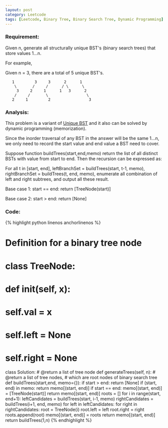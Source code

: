 ```yaml
---
layout: post
category: Leetcode
tags: [Leetcode, Binary Tree, Binary Search Tree, Dynamic Programming]
---
```

### Requirement:
Given n, generate all structurally unique BST's (binary search trees) that store values 1...n.

For example,

Given n = 3, there are a total of 5 unique BST's.

       1         3     3      2      1
        \       /     /      / \      \
         3     2     1      1   3      2
        /     /       \                 \
       2     1         2                 3

### Analysis:
This problem is a variant of [Unique BST](/leetcode/2014/06/15/Leetcode-Unique-Binary-Search-Trees-\(Python\)) and it also can be solved by dynamic programming (memorization).

Since the inorder traversal of any BST in the answer will be the same 1...n, we only need to record the start value and end value a BST need to cover. 

Suppose function buildTrees(start,end,memo) return the list of all distinct BSTs with value from start to end. Then the recursion can be expressed as:

For all t in [start, end], leftBranchSet = buildTrees(start, t-1, memo), rightBranchSet = buildTrees(t, end, memo), enumerate all combination of left and right subtrees, and output all these result.

Base case 1: start == end: return [TreeNode(start)]

Base case 2: start > end: return [None]

### Code:
{% highlight python  linenos anchorlinenos %}
# Definition for a  binary tree node
# class TreeNode:
#     def __init__(self, x):
#         self.val = x
#         self.left = None
#         self.right = None

class Solution:
    # @return a list of tree node
    def generateTrees(self, n):
        # @return a list of tree nodes, 
        # which are root nodes of binary search tree
        def buildTrees(start,end, memo={}):
            if start > end:
                return [None]
            if (start, end) in memo:
                return memo[(start, end)]
            if start == end:
                memo[(start, end)] = [TreeNode(start)]
                return memo[(start, end)]
            roots = []
            for i in range(start, end+1):
                leftCandidates = buildTrees(start, i-1, memo)
                rightCandidates = buildTrees(i+1, end, memo)
                for left in leftCandidates:
                    for right in rightCandidates:
                        root = TreeNode(i)
                        root.left = left
                        root.right = right
                        roots.append(root)
            memo[(start, end)] = roots
            return memo[(start, end)]
        return buildTrees(1,n)
{% endhighlight %}